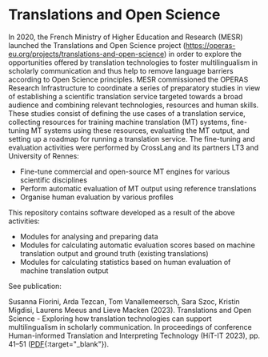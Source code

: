 # Translations and Open Science

In 2020, the French Ministry of Higher Education and Research (MESR) launched the Translations and Open Science
project (https://operas-eu.org/projects/translations-and-open-science) in order to explore the opportunities offered by
translation technologies to foster multilingualism in scholarly communication and thus help to remove language barriers
according to Open Science principles. MESR commissioned the OPERAS Research Infrastructure to coordinate a series of
preparatory studies in view of establishing a scientific translation service targeted towards a broad audience and
combining relevant technologies, resources and human skills. These studies consist of defining the use cases of a
translation service, collecting resources for training machine translation (MT) systems, fine-tuning MT systems using
these resources, evaluating the MT output, and setting up a roadmap for running a translation service. The fine-tuning
and evaluation activities were performed by CrossLang and its partners LT3 and University of Rennes:

- Fine-tune commercial and open-source MT engines for various scientific disciplines
- Perform automatic evaluation of MT output using reference translations
- Organise human evaluation by various profiles

This repository contains software developed as a result of the above activities:

- Modules for analysing and preparing data
- Modules for calculating automatic evaluation scores based on machine translation output and ground truth (existing
  translations)
- Modules for calculating statistics based on human evaluation of machine translation output

See publication:

Susanna Fiorini, Arda Tezcan, Tom Vanallemeersch, Sara Szoc, Kristin Migdisi, Laurens Meeus and Lieve Macken (2023).
Translations and Open Science - Exploring how translation technologies can support multilingualism in scholarly
communication. In proceedings of conference Human-informed Translation and Interpreting Technology (HiT-IT 2023), pp.
41–51 ([PDF](https://biblio.ugent.be/publication/01H83XHYM756VFGDMRC54Q8A80){:target="_blank"}).
